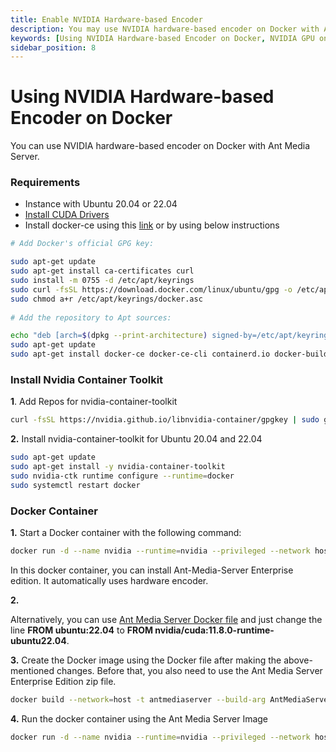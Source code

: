 ```yaml
---
title: Enable NVIDIA Hardware-based Encoder 
description: You may use NVIDIA hardware-based encoder on Docker with Ant Media Server.
keywords: [Using NVIDIA Hardware-based Encoder on Docker, NVIDIA GPU on Docker, Hardware-based Encoder on Docker, Ant Media Server Documentation, Ant Media Server Tutorials]
sidebar_position: 8
---
```


# Using NVIDIA Hardware-based Encoder on Docker

You can use NVIDIA hardware-based encoder on Docker with Ant Media Server.

### Requirements

* Instance with Ubuntu 20.04 or 22.04
* [Install CUDA Drivers](/guides/advanced-usage/using-nvidia-gpu/)
*   Install docker-ce using this [link](%28https://docs.docker.com/install/%29) or by using below instructions

```bash
# Add Docker's official GPG key:

sudo apt-get update
sudo apt-get install ca-certificates curl
sudo install -m 0755 -d /etc/apt/keyrings
sudo curl -fsSL https://download.docker.com/linux/ubuntu/gpg -o /etc/apt/keyrings/docker.asc
sudo chmod a+r /etc/apt/keyrings/docker.asc
    
# Add the repository to Apt sources:

echo "deb [arch=$(dpkg --print-architecture) signed-by=/etc/apt/keyrings/docker.asc] https://download.docker.com/linux/ubuntu $(. /etc/os-release && echo "$VERSION_CODENAME") stable" | sudo tee /etc/apt/sources.list.d/docker.list > /dev/null
sudo apt-get update
sudo apt-get install docker-ce docker-ce-cli containerd.io docker-buildx-plugin docker-compose-plugin -y
```

### Install Nvidia Container Toolkit

**1**. Add Repos for nvidia-container-toolkit

```bash
curl -fsSL https://nvidia.github.io/libnvidia-container/gpgkey | sudo gpg --dearmor -o /usr/share/keyrings/nvidia-container-toolkit-keyring.gpg && curl -s -L https://nvidia.github.io/libnvidia-container/stable/deb/nvidia-container-toolkit.list | sed 's#deb https://#deb [signed-by=/usr/share/keyrings/nvidia-container-toolkit-keyring.gpg] https://#g' | sudo tee /etc/apt/sources.list.d/nvidia-container-toolkit.list
```

**2.** Install nvidia-container-toolkit for Ubuntu 20.04 and 22.04

```bash
sudo apt-get update
sudo apt-get install -y nvidia-container-toolkit
sudo nvidia-ctk runtime configure --runtime=docker
sudo systemctl restart docker
```

### Docker Container

**1.** Start a Docker container with the following command:

```bash
docker run -d --name nvidia --runtime=nvidia --privileged --network host -e NVIDIA_VISIBLE_DEVICES=all -e NVIDIA_DRIVER_CAPABILITIES=compute,utility,video -it nvidia/cuda:11.8.0-runtime-ubuntu22.04
```

In this docker container, you can install Ant-Media-Server Enterprise edition. It automatically uses hardware encoder.

**2.**

Alternatively, you can use [Ant Media Server Docker file](https://github.com/ant-media/Scripts/blob/master/docker/Dockerfile_Process) and just change the line **FROM ubuntu:22.04** to  **FROM nvidia/cuda:11.8.0-runtime-ubuntu22.04**.

**3.** Create the Docker image using the Docker file after making the above-mentioned changes. Before that, you also need to use the Ant Media Server Enterprise Edition zip file.

```bash
docker build --network=host -t antmediaserver --build-arg AntMediaServer=ant-media-server-enterprise.zip .
```

**4.** Run the docker container using the Ant Media Server Image

```bash
docker run -d --name nvidia --runtime=nvidia --privileged --network host -e NVIDIA_VISIBLE_DEVICES=all -e NVIDIA_DRIVER_CAPABILITIES=compute,utility,video -it antmediaserver
```

